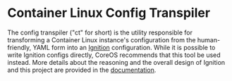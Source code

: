 # Container Linux Config Transpiler

The config transpiler ("ct" for short) is the utility responsible for transforming a Container Linux instance's configuration from the human-friendly, YAML form into an [Ignition][ignition] configuration. While it is possible to write Ignition configs directly, CoreOS recommends that this tool be used instead. More details about the reasoning and the overall design of Ignition and this project are provided in the [documentation][overview].

[ignition]: https://github.com/coreos/ignition
[overview]: doc/overview.md
